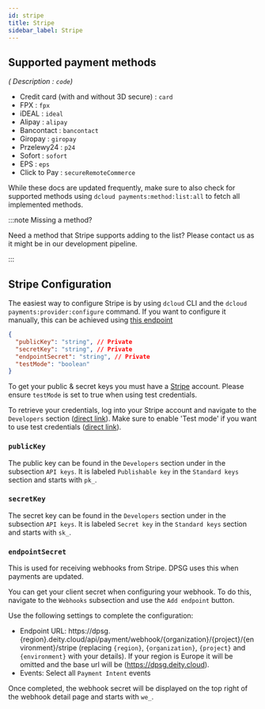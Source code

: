 ```yaml
---
id: stripe
title: Stripe
sidebar_label: Stripe
---
```


## Supported payment methods

*( Description : `code`)*

- Credit card (with and without 3D secure) : `card`
- FPX : `fpx`
- iDEAL : `ideal`
- Alipay : `alipay`
- Bancontact : `bancontact`
- Giropay : `giropay`
- Przelewy24 : `p24`
- Sofort : `sofort`
- EPS : `eps`
- Click to Pay : `secureRemoteCommerce`

While these docs are updated frequently, make sure to also check for supported methods using `dcloud payments:method:list:all` to fetch all implemented methods.

:::note Missing a method?

Need a method that Stripe supports adding to the list? Please contact us as it might be in our development pipeline.

:::

## Stripe Configuration

The easiest way to configure Stripe is by using `dcloud` CLI and the `dcloud payments:provider:configure` command. If you want to configure it manually, this can be achieved using [this endpoint](https://dpsg.deity.cloud/#/Management/EnvironmentPaymentProviderController_stripe_create)


```json
{
  "publicKey": "string", // Private
  "secretKey": "string", // Private
  "endpointSecret": "string", // Private
  "testMode": "boolean"
}
```

To get your public &amp; secret keys you must have a [Stripe](https://dashboard.stripe.com/dashboard) account.  Please ensure `testMode` is set to true when using test credentials.

To retrieve your credentials, log into your Stripe account and navigate to the `Developers` section ([direct link](https://dashboard.stripe.com/apikeys)). Make sure to enable 'Test mode' if you want to use test credentials ([direct link](https://dashboard.stripe.com/test/apikeys)).


### `publicKey`

The public key can be found in the `Developers` section under in the subsection `API keys`. It is labeled `Publishable key` in the `Standard keys` section and starts with `pk_`.

### `secretKey`

The secret key can be found in the `Developers` section under in the subsection `API keys`. It is labeled `Secret key` in the `Standard keys` section and 
starts with `sk_`.

### `endpointSecret`

This is used for receiving webhooks from Stripe. DPSG uses this when payments are updated.

You can get your client secret when configuring your webhook. To do this, navigate to the `Webhooks` subsection and use the `Add endpoint` button.

Use the following settings to complete the configuration:

- Endpoint URL: https://dpsg.{region}.deity.cloud/api/payment/webhook/{organization}/{project}/{environment}/stripe (replacing `{region}`, `{organization}`, `{project}` and `{environment}` with your details). If your region is Europe it will be omitted and the base url will be (https://dpsg.deity.cloud).
- Events: Select all `Payment Intent` events

Once completed, the webhook secret will be displayed on the top right of the webhook detail page and starts with `we_`.